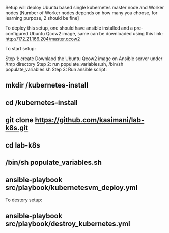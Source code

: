 Setup will deploy Ubuntu based single kubernetes master node and Worker nodes [Number of Worker nodes depends on how many you choose, for learning purpose, 2 should be fine]

To deploy this setup, one should have ansible installed and a pre-configured Ubuntu Qcow2 image, same can be downloaded using this link: http://172.21.166.204/master.qcow2

To start setup:

Step 1: create Downlaod the Ubuntu Qcow2 image on Ansible server under /tmp directory
Step 2: run populate_variables.sh, /bin/sh populate_variables.sh
Step 3: Run ansible script: 
## mkdir /kubernetes-install
## cd /kubernetes-install
## git clone https://github.com/kasimani/lab-k8s.git
## cd lab-k8s
## /bin/sh populate_variables.sh
## ansible-playbook src/playbook/kubernetesvm_deploy.yml


To destory setup:
## ansible-playbook src/playbook/destroy_kubernetes.yml
